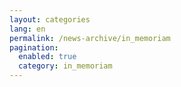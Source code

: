 ```yaml
---
layout: categories
lang: en
permalink: /news-archive/in_memoriam
pagination: 
  enabled: true
  category: in_memoriam
---
```

